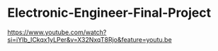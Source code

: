 # Electronic-Engineer-Final-Project


https://www.youtube.com/watch?si=iYIb_ICkqx1yLPer&v=X32NxqT8Rjo&feature=youtu.be
